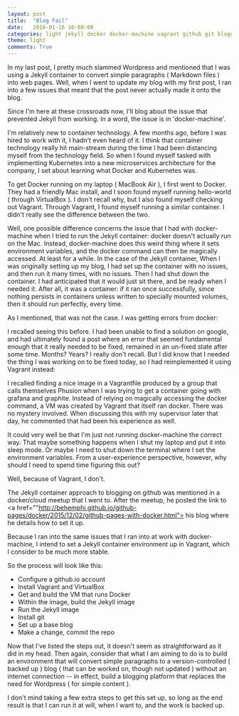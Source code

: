 ```yaml
---
layout: post
title:  "Blog Fail"
date:   2016-01-16 10:08:00
categories: light jekyll docker docker-machine vagrant github git blogging
theme: light
comments: True
---
```



In my last post, I pretty much slammed Wordpress and mentioned that I was using a Jekyll container to convert simple paragraphs ( Markdown files ) into web pages. Well, when I went to update my blog with my first post, I ran into a few issues that meant that the post never actually made it onto the blog.

Since I'm here at these crossroads now, I'll blog about the issue that prevented Jekyll from working. In a word, the issue is in 'docker-machine'.

I'm relatively new to container technology. A few months ago, before I was hired to work with it, I hadn't even heard of it. I think that container technology really hit main-stream during the time I had been distancing myself from the technology field. So when I found myself tasked with implementing Kubernetes into a new microservices architecture for the company, I set about learning what Docker and Kubernetes was.

To get Docker running on my laptop ( MacBook Air ), I first went to Docker. They had a friendly Mac install, and I soon found myself running hello-world ( through VirtualBox ). I don't recall why, but I also found myself checking out Vagrant. Through Vagrant, I found myself running a similar container. I didn't really see the difference between the two.

Well, one possible difference concerns the issue that I had with docker-machine when I tried to run the Jekyll container: docker doesn't actually run on the Mac. Instead, docker-machine does this weird thing where it sets environment variables, and the docker command can then be magically accessed. At least for a while. In the case of the Jekyll container, When I was originally setting up my blog, I had set up the container with no issues, and then run it many times, with no issues. Then I had shut down the container. I had anticipated that it would just sit there, and be ready when I needed it. After all, it was a container: if it ran once successfully, since nothing persists in containers unless written to specially mounted volumes, then it should run perfectly, every time.

As I mentioned, that was not the case. I was getting errors from docker:

<insert errors>

I recalled seeing this before. I had been unable to find a solution on google, and had ultimately found a post where an error that seemed fundamental enough that it really needed to be fixed, remained in an un-fixed state after some time. Months? Years? I really don't recall. But I did know that I needed the thing I was working on to be fixed today, so I had reimplemented it using Vagrant instead:

I recalled finding a nice image in a Vagrantfile produced by a group that calls themselves Phusion when I was trying to get a container going with grafana and graphite. Instead of relying on magically accessing the docker command, a VM was created by Vagrant that itself ran docker. There was no mystery involved. When discussing this with my supervisor later that day, he commented that had been his experience as well.

It could very well be that I'm just not running docker-machine the correct way. That maybe something happens when I shut my laptop and put it into sleep mode. Or maybe I need to shut down the terminal where I set the environment variables. From a user-experience perspective, however, why should I need to spend time figuring this out?

Well, because of Vagrant, I don't.

The Jekyll container approach to blogging on github was mentioned in a docker/cloud meetup that I went to. After the meetup, he posted the link to <a href=""http://behemphi.github.io/github-pages/docker/2015/12/02/github-pages-with-docker.html"> his blog</a> where he details how to set it up.

Because I ran into the same issues that I ran into at work with docker-machine, I intend to set a Jekyll container environment up in Vagrant, which I consider to be much more stable.

So the process will look like this:

- Configure a github.io account
- Install Vagrant and VirtualBox
- Get and build the VM that runs Docker
- Within the image, build the Jekyll image
- Run the Jekyll image
- Install git
- Set up a base blog
- Make a change, commit the repo

Now that I've listed the steps out, it doesn't seem as straightforward as it did in my head. Then again, consider that what I am aiming to do is to build an environment that will convert simple paragraphs to a version-controlled ( backed up ) blog ( that can be worked on, though not updated ) without an internet connection -- in effect, build a blogging platform that replaces the need for Wordpress ( for simple content ).

I don't mind taking a few extra steps to get this set up, so long as the end result is that I can run it at will, when I want to, and the work is backed up.

